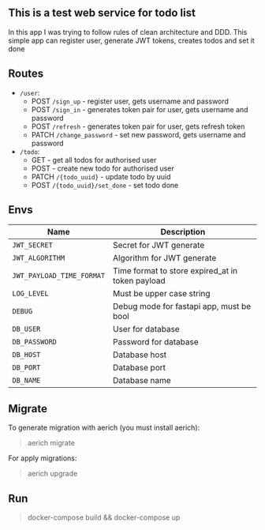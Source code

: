 This is a test web service for todo list
---
In this app I was trying to follow rules of clean architecture and DDD.
This simple app can register user, generate JWT tokens, creates todos and set it done

Routes
---
* `/user`:
    * POST `/sign_up` - register user, gets username and password
    * POST `/sign_in` - generates token pair for user, gets username and password
    * POST `/refresh` - generates token pair for user, gets refresh token
    * PATCH `/change_password` - set new password, gets username and password
* `/todo`:
    * GET - get all todos for authorised user
    * POST - create new todo for authorised user
    * PATCH `/{todo_uuid}` - update todo by uuid
    * POST `/{todo_uuid}/set_done` - set todo done

Envs
---

| Name                      | Description                                      |
|---------------------------|--------------------------------------------------|
| `JWT_SECRET`              | Secret for JWT generate                          |
| `JWT_ALGORITHM`           | Algorithm for JWT generate                       |
| `JWT_PAYLOAD_TIME_FORMAT` | Time format to store expired_at in token payload |
| `LOG_LEVEL`               | Must be upper case string                        |
| `DEBUG`                   | Debug mode for fastapi app, must be bool         |
| `DB_USER`                 | User for database                                |
| `DB_PASSWORD`             | Password for database                            |
| `DB_HOST`                 | Database host                                    |
| `DB_PORT`                 | Database port                                    |
| `DB_NAME`                 | Database name                                    |


Migrate
---
To generate migration with aerich (you must install aerich):
> aerich migrate

For apply migrations:
> aerich upgrade


Run
---

> docker-compose build && docker-compose up


